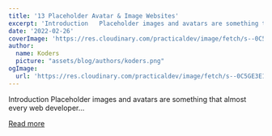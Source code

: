 ```yaml
---
title: '13 Placeholder Avatar & Image Websites'
excerpt: 'Introduction   Placeholder images and avatars are something that almost every web developer...'
date: '2022-02-26'
coverImage: 'https://res.cloudinary.com/practicaldev/image/fetch/s--0C5GE3E1--/c_imagga_scale,f_auto,fl_progressive,h_420,q_auto,w_1000/https://dev-to-uploads.s3.amazonaws.com/uploads/articles/brfj77msig1j3b39vshj.png'
author:
  name: Koders
  picture: "assets/blog/authors/koders.png"
ogImage:
  url: 'https://res.cloudinary.com/practicaldev/image/fetch/s--0C5GE3E1--/c_imagga_scale,f_auto,fl_progressive,h_420,q_auto,w_1000/https://dev-to-uploads.s3.amazonaws.com/uploads/articles/brfj77msig1j3b39vshj.png'
---
```


Introduction   Placeholder images and avatars are something that almost every web developer...

[Read more](https://dev.to/ashallendesign/13-placeholder-avatar-image-websites-4g03)

